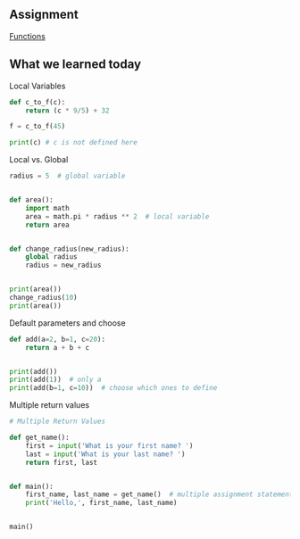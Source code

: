 ## Assignment

[Functions](https://cs.nyu.edu/courses/spring25/CSCI-UA.0002-006/assignments/functions-module/)

## What we learned today

Local Variables
```py
def c_to_f(c):
    return (c * 9/5) + 32

f = c_to_f(45)

print(c) # c is not defined here
```

Local vs. Global
```py
radius = 5  # global variable


def area():
    import math
    area = math.pi * radius ** 2  # local variable
    return area


def change_radius(new_radius):
    global radius
    radius = new_radius


print(area())
change_radius(10)
print(area())
```

Default parameters and choose
```py
def add(a=2, b=1, c=20):
    return a + b + c


print(add())
print(add(1))  # only a
print(add(b=1, c=10))  # choose which ones to define
```

Multiple return values
```py
# Multiple Return Values

def get_name():
    first = input('What is your first name? ')
    last = input('What is your last name? ')
    return first, last


def main():
    first_name, last_name = get_name()  # multiple assignment statement
    print('Hello,', first_name, last_name)


main()
```